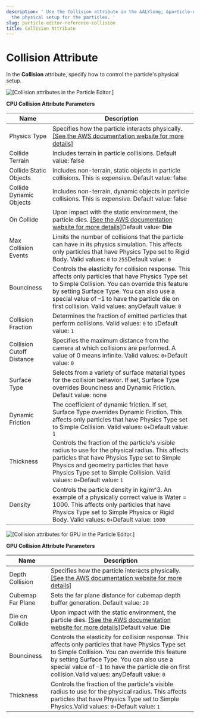 ```yaml
---
description: ' Use the Collision attribute in the &ALYlong; &particle-editor; to control
  the physical setup for the particles. '
slug: particle-editor-reference-collision
title: Collision Attribute
---
```

# Collision Attribute<a name="particle-editor-reference-collision"></a>

In the **Collision** attribute, specify how to control the particle's physical setup\.

![\[Collision attributes in the Particle Editor.\]](/images/userguide/particles/particle-editor-collision.png)


**CPU Collision Attribute Parameters**  

| Name | Description | 
| --- | --- | 
| Physics Type | Specifies how the particle interacts physically\. [\[See the AWS documentation website for more details\]](http://docs.aws.amazon.com/lumberyard/latest/userguide/particle-editor-reference-collision.html) | 
| Collide Terrain | Includes terrain in particle collisions\. Default value: false  | 
| Collide Static Objects | Includes non\-terrain, static objects in particle collisions\. This is expensive\. Default value: false  | 
| Collide Dynamic Objects | Includes non\-terrain, dynamic objects in particle collisions\. This is expensive\. Default value: false  | 
| On Collide | Upon impact with the static environment, the particle dies\. [\[See the AWS documentation website for more details\]](http://docs.aws.amazon.com/lumberyard/latest/userguide/particle-editor-reference-collision.html)Default value: **Die**  | 
| Max Collision Events | Limits the number of collisions that the particle can have in its physics simulation\. This affects only particles that have Physics Type set to Rigid Body\. Valid values: `0` to `255`Default value: `0` | 
| Bounciness | Controls the elasticity for collision response\. This affects only particles that have Physics Type set to Simple Collision\. You can override this feature by setting Surface Type\. You can also use a special value of –1 to have the particle die on first collision\. Valid values: anyDefault value: `0` | 
| Collision Fraction | Determines the fraction of emitted particles that perform collisions\. Valid values: `0` to `1`Default value: `1`  | 
| Collision Cutoff Distance | Specifies the maximum distance from the camera at which collisions are performed\. A value of 0 means infinite\. Valid values: `0+`Default value: `0`  | 
| Surface Type | Selects from a variety of surface material types for the collision behavior\. If set, Surface Type overrides Bounciness and Dynamic Friction\. Default value: none | 
| Dynamic Friction | The coefficient of dynamic friction\. If set, Surface Type overrides Dynamic Friction\. This affects only particles that have Physics Type set to Simple Collision\. Valid values: `0+`Default value: `1` | 
| Thickness | Controls the fraction of the particle's visible radius to use for the physical radius\. This affects particles that have Physics Type set to Simple Physics and geometry particles that have Physics Type set to Simple Collision\. Valid values: `0+`Default value: `1` | 
| Density | Controls the particle density in kg/m^3\. An example of a physically correct value is Water = 1000\. This affects only particles that have Physics Type set to Simple Physics or Rigid Body\. Valid values: `0+`Default value: `1000`  | 

![\[Collision attributes for GPU in the Particle Editor.\]](/images/userguide/particles/particle-editor-collision-gpu.png)


**GPU Collision Attribute Parameters**  

| Name | Description | 
| --- | --- | 
| Depth Collision | Specifies how the particle interacts physically\. [\[See the AWS documentation website for more details\]](http://docs.aws.amazon.com/lumberyard/latest/userguide/particle-editor-reference-collision.html) | 
| Cubemap Far Plane | Sets the far plane distance for cubemap depth buffer generation\. Default value: `20` | 
| Die on Collide | Upon impact with the static environment, the particle dies\. [\[See the AWS documentation website for more details\]](http://docs.aws.amazon.com/lumberyard/latest/userguide/particle-editor-reference-collision.html)Default value: **Die** | 
| Bounciness | Controls the elasticity for collision response\. This affects only particles that have Physics Type set to Simple Collision\. You can override this feature by setting Surface Type\. You can also use a special value of –1 to have the particle die on first collision\.Valid values: anyDefault value: `0` | 
| Thickness | Controls the fraction of the particle's visible radius to use for the physical radius\. This affects particles that have Physics Type set to Simple Physics\.Valid values: `0+`Default value: `1` | 